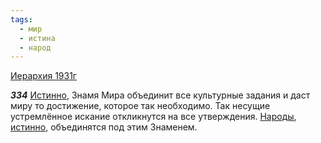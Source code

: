 ```yaml
---
tags:
  - мир
  - истина
  - народ
---
```


[Иерархия 1931г](https://127.0.0.1:4002/agni/1931)

___334___
[Истинно](../../../tags/#истина), Знамя Мира объединит все культурные задания и даст миру то достижение, которое так необходимо. Так несущие устремлённое искание откликнутся на все утверждения. [Народы](../../../tags/#народ), [истинно](../../../tags/#истина), объединятся под этим Знаменем.   


